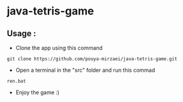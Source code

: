 # java-tetris-game

## Usage : 
- Clone the app using this command

```shell
git clone https://github.com/pouya-mirzaei/java-tetris-game.git
```
- Open a terminal in the "src" folder and run this commad
```shell
ren.bat
```  
- Enjoy the game :)

